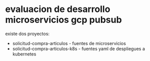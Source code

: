 # evaluacion de desarrollo microservicios gcp pubsub

existe dos proyectos:

* solicitud-compra-articulos     - fuentes de microservicios
* solicitud-compra-articulos-k8s - fuentes yaml de despliegues a kubernetes



